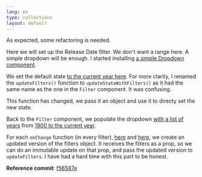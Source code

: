 ```yaml
---
lang: en
type: collections
layout: default
---
```


As expected, some refactoring is needed.

Here we will set up the Release Date filter. We don't want a range here. A simple dropdown will be enough. I started installing [a simple Dropdown component](https://github.com/fraserxu/react-dropdown).

We set the default state [to the current year here](https://github.com/Macxim/eiga/commit/f56587ebadb8bf9691f9f59ce76c7d0fe4026104#diff-14b1e33d5bf5649597cdc0e4f684daddR29). For more clarity, I renamed the `updateFilters()` function to `updateStateWithFilters()` as it had the same name as the one in the `Filter` component. It was confusing.

This function has changed, we pass it an object and use it to directy set the new state.

Back to the `Filter` component, we populate the dropdown [with a list of years](https://github.com/Macxim/eiga/commit/f56587ebadb8bf9691f9f59ce76c7d0fe4026104#diff-5b20e9db52bc24bb7a20379466b2e68cR14) from [1900 to the current year](https://github.com/Macxim/eiga/commit/f56587ebadb8bf9691f9f59ce76c7d0fe4026104#diff-5b20e9db52bc24bb7a20379466b2e68cR36). 

For each `onChange` function (in every filter), [here](https://github.com/Macxim/eiga/commit/f56587ebadb8bf9691f9f59ce76c7d0fe4026104#diff-5b20e9db52bc24bb7a20379466b2e68cR38) and [here](https://github.com/Macxim/eiga/commit/f56587ebadb8bf9691f9f59ce76c7d0fe4026104#diff-5b20e9db52bc24bb7a20379466b2e68cR28), we create an updated version of the filters object. It receives the filters as a prop, so we can do an immutable update on that prop, and pass the updated version to `updateFilters`. I have had a hard time with this part to be honest.


**Reference commit**: [f56587e](https://github.com/Macxim/eiga/commit/f56587ebadb8bf9691f9f59ce76c7d0fe4026104)
